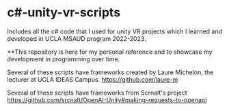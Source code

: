 # c#-unity-vr-scripts
Includes all the c# code that I used for unity VR projects which I learned and developed in UCLA MSAUD program 2022-2023.

**This repository is here for my personal reference and to showcase my development in programming over time.

Several of these scripts have frameworks created by Laure Michelon, the lecturer at UCLA IDEAS Campus.
https://github.com/laure-m

Several of these scripts have frameworks from Scrnalt's project
https://github.com/srcnalt/OpenAI-Unity#making-requests-to-openapi
